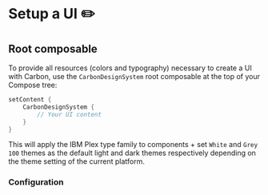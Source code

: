 # Setup a UI ✏️

## Root composable

To provide all resources (colors and typography) necessary to create a UI with Carbon, use the `CarbonDesignSystem` root
composable at the top of your Compose tree:

```kotlin
setContent {
    CarbonDesignSystem {
        // Your UI content
    }
}
```

This will apply the IBM Plex type family to components + set `White` and `Grey 100` themes as the default light and dark
themes respectively depending on the theme setting of the current platform.

### Configuration

